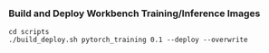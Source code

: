 ### Build and Deploy Workbench Training/Inference Images

```
cd scripts
./build_deploy.sh pytorch_training 0.1 --deploy --overwrite
```
